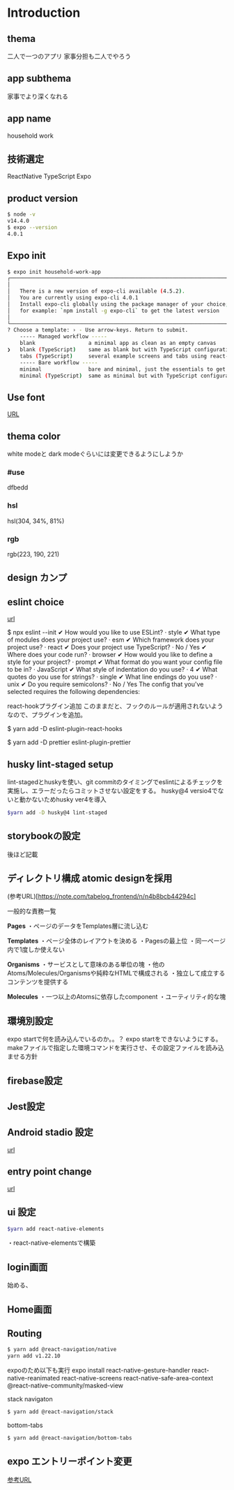# Introduction

## thema

二人で一つのアプリ
家事分担も二人でやろう

## app subthema

家事でより深くなれる

## app name

household work

## 技術選定

ReactNative
TypeScript
Expo

## product version

```bash
$ node -v
v14.4.0
$ expo --version
4.0.1
```

## Expo init

```bash
$ expo init household-work-app
┌─────────────────────────────────────────────────────────────────────────┐
│                                                                         │
│   There is a new version of expo-cli available (4.5.2).                 │
│   You are currently using expo-cli 4.0.1                                │
│   Install expo-cli globally using the package manager of your choice;   │
│   for example: `npm install -g expo-cli` to get the latest version      │
│                                                                         │
└─────────────────────────────────────────────────────────────────────────┘
? Choose a template: › - Use arrow-keys. Return to submit.
    ----- Managed workflow -----
    blank                 a minimal app as clean as an empty canvas
❯   blank (TypeScript)    same as blank but with TypeScript configuration
    tabs (TypeScript)     several example screens and tabs using react-navigation and TypeScript
    ----- Bare workflow -----
    minimal               bare and minimal, just the essentials to get you started
    minimal (TypeScript)  same as minimal but with TypeScript configuration
```

## Use font

[URL](https://fontmeme.com/ja/font-blackpink/)

## thema color

white modeと dark modeぐらいには変更できるようにしようか
### #use

dfbedd

### hsl

hsl(304, 34%, 81%)

### rgb

rgb(223, 190, 221)

## design カンプ

## eslint choice

[url](https://zenn.dev/rikutoyamaguchi/articles/react-native-setup)

$ npx eslint --init
✔ How would you like to use ESLint? · style
✔ What type of modules does your project use? · esm
✔ Which framework does your project use? · react
✔ Does your project use TypeScript? · No / Yes
✔ Where does your code run? · browser
✔ How would you like to define a style for your project? · prompt
✔ What format do you want your config file to be in? · JavaScript
✔ What style of indentation do you use? · 4
✔ What quotes do you use for strings? · single
✔ What line endings do you use? · unix
✔ Do you require semicolons? · No / Yes
The config that you've selected requires the following dependencies:

react-hookプラグイン追加
このままだと、フックのルールが適用されないようなので、プラグインを追加。

$ yarn add -D eslint-plugin-react-hooks

$ yarn add -D prettier eslint-plugin-prettier

## husky lint-staged setup
lint-stagedとhuskyを使い、git commitのタイミングでeslintによるチェックを実施し、エラーだったらコミットさせない設定をする。
husky@4 versio4でないと動かないためhusky ver4を導入

```bash
$yarn add -D husky@4 lint-staged

```


## storybookの設定

後ほど記載

## ディレクトリ構成 atomic designを採用
(参考URL)[https://note.com/tabelog_frontend/n/n4b8bcb44294c]

一般的な責務一覧

**Pages**
・ページのデータをTemplates層に流し込む

**Templates**
・ページ全体のレイアウトを決める
・Pagesの最上位
・同一ページ内で1度しか使えない

**Organisms**
・サービスとして意味のある単位の塊
・他のAtoms/Molecules/Organismsや純粋なHTMLで構成される
・独立して成立するコンテンツを提供する

**Molecules**
・一つ以上のAtomsに依存したcomponent
・ユーティリティ的な塊



## 環境別設定

expo startで何を読み込んでいるのか。。？
expo startをできないようにする。
makeファイルで指定した環境コマンドを実行させ、その設定ファイルを読み込ませる方針


## firebase設定


## Jest設定

## Android stadio 設定

[url](https://qiita.com/krile136/items/47b2e2cf2a7e586b6da3)

## entry point change

[url](https://qiita.com/shinbey221/items/5b5d0040fe5c76c53ca8)

## ui 設定

```bash
$yarn add react-native-elements
```

・react-native-elementsで構築
## login画面

始める、

## Home画面


## Routing

```bash
$ yarn add @react-navigation/native
yarn add v1.22.10
```

expoのため以下も実行
expo install react-native-gesture-handler react-native-reanimated react-native-screens react-native-safe-area-context @react-native-community/masked-view

stack navigaton

```bash
$ yarn add @react-navigation/stack
```

bottom-tabs
```bash
$ yarn add @react-navigation/bottom-tabs
```

## expo エントリーポイント変更
[参考URL](https://zenn.dev/takanori_is/articles/organize-expo-project-structure)
